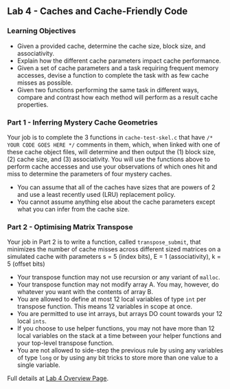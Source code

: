 ## Lab 4 - Caches and Cache-Friendly Code

### Learning Objectives
- Given a provided cache, determine the cache size, block size, and associativity.
- Explain how the different cache parameters impact cache performance.
- Given a set of cache parameters and a task requiring frequent memory accesses, devise a function to complete the task with as few cache misses as possible.
- Given two functions performing the same task in different ways, compare and contrast how each method will perform as a result cache properties.

### Part 1 - Inferring Mystery Cache Geometries
Your job is to complete the 3 functions in `cache-test-skel.c` that have `/* YOUR CODE GOES HERE */` comments in them, which, when linked with one of these cache object files, will determine and then output the (1) block size, (2) cache size, and (3) associativity. You will use the functions above to perform cache accesses and use your observations of which ones hit and miss to determine the parameters of four mystery caches.

- You can assume that all of the caches have sizes that are powers of 2 and use a least recently used (LRU) replacement policy.
- You cannot assume anything else about the cache parameters except what you can infer from the cache size.

### Part 2 - Optimising Matrix Transpose
Your job in Part 2 is to write a function, called `transpose_submit`, that minimizes the number of cache misses across different sized matrices on a simulated cache with parameters s = 5 (index bits), E = 1 (associativity), k = 5 (offset bits)

- Your transpose function may not use recursion or any variant of `malloc`.
- Your transpose function may not modify array A. You may, however, do whatever you want with the contents of array B.
- You are allowed to define at most 12 local variables of type `int` per transpose function. This means 12 variables in scope at once.
- You are permitted to use int arrays, but arrays DO count towards your 12 local `ints`.
- If you choose to use helper functions, you may not have more than 12 local variables on the stack at a time between your helper functions and your top-level transpose function.
- You are not allowed to side-step the previous rule by using any variables of type `long` or by using any bit tricks to store more than one value to a single variable.

Full details at [Lab 4 Overview Page](https://courses.cs.washington.edu/courses/cse351/24sp/labs/lab4.html).
